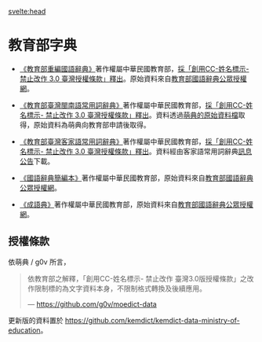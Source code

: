 <svelte:head>
  <title>字典 | 教育部</title>
</svelte:head>

# 教育部字典

- [《教育部重編國語辭典》](https://dict.revised.moe.edu.tw/)著作權屬中華民國教育部，[採「創用CC-姓名標示- 禁止改作 3.0 臺灣授權條款」釋出](https://language.moe.gov.tw/001/Upload/Files/site_content/M0001/respub/index.html)。原始資料來自[教育部國語辭典公眾授權網](https://language.moe.gov.tw/001/Upload/Files/site_content/M0001/respub/index.html)。

- [《教育部臺灣閩南語常用詞辭典》](https://twblg.dict.edu.tw/)著作權屬中華民國教育部，[採「創用CC-姓名標示- 禁止改作 3.0 臺灣授權條款」釋出](https://twblg.dict.edu.tw/holodict_new/compile1_6_1.jsp)。資料透過[萌典的原始資料檔](https://github.com/g0v/moedict-data-twblg)取得，原始資料為萌典向教育部申請後取得。

- [《教育部臺灣客家語常用詞辭典》](https://hakkadict.moe.edu.tw/)著作權屬中華民國教育部，[採「創用CC-姓名標示- 禁止改作 3.0 臺灣授權條款」釋出](https://hakkadict.moe.edu.tw/cgi-bin/gs32/gsweb.cgi/ccd=_bsLpD/description?id=MSA00000041&opt=opt2)。資料經由客家語常用詞辭典[訊息公告](https://hakkadict.moe.edu.tw/cgi-bin/gs32/gsweb.cgi/ccd=_bsLpD/newsearch?&menuid=gsnews)下載。

- [《國語辭典簡編本》](https://dict.concised.moe.edu.tw/)著作權屬中華民國教育部，原始資料來自[教育部國語辭典公眾授權網](https://language.moe.gov.tw/001/Upload/Files/site_content/M0001/respub/index.html)。

- [《成語典》](https://dict.idioms.moe.edu.tw/)著作權屬中華民國教育部，原始資料來自[教育部國語辭典公眾授權網](https://language.moe.gov.tw/001/Upload/Files/site_content/M0001/respub/index.html)。

## 授權條款

依萌典 / g0v 所言，

> 依教育部之解釋，「創用CC-姓名標示- 禁止改作 臺灣3.0版授權條款」之改作限制標的為文字資料本身，不限制格式轉換及後續應用。
>
> — https://github.com/g0v/moedict-data

更新版的資料置於 <https://github.com/kemdict/kemdict-data-ministry-of-education>。
